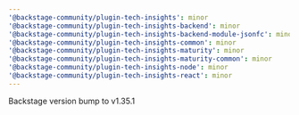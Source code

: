 ```yaml
---
'@backstage-community/plugin-tech-insights': minor
'@backstage-community/plugin-tech-insights-backend': minor
'@backstage-community/plugin-tech-insights-backend-module-jsonfc': minor
'@backstage-community/plugin-tech-insights-common': minor
'@backstage-community/plugin-tech-insights-maturity': minor
'@backstage-community/plugin-tech-insights-maturity-common': minor
'@backstage-community/plugin-tech-insights-node': minor
'@backstage-community/plugin-tech-insights-react': minor
---
```


Backstage version bump to v1.35.1
